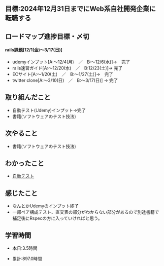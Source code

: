 ## 目標:2024年12月31日までにWeb系自社開発企業に転職する

## ロードマップ進捗目標・〆切
#### rails課題[12/1(金)～3/17(日)]
* udemyインプット[A:～12/4(月)　／　B:～12/6(水)]→　完了
* rails速習ガイド[A:～12/20(水)　／　B:12/23(土)]→  完了
* ECサイト[A:～1/20(土)　／　B:～1/27(土)]→　完了
* twitter clone[A:～3/10(日)　／　B:～3/17(日)] → 完了

## 取り組んだこと
- 自動テスト(Udemy)インプット→完了
- 書籍(ソフトウェアのテスト技法)


## 次やること
- 書籍(ソフトウェアのテスト技法)

## わかったこと
* [自動テスト](https://cherry-beat-86e.notion.site/udemy-d0a85faf84ba4a91932eb0ebe0ed28ba?pvs=4)


## 感じたこと
* なんとかUdemyのインプット終了
* 一部ペア構成テスト、直交表の部分がわからない部分があるので別途書籍で補足後にRspecの方に入っていければと思う。


## 学習時間
- 本日:3.5時間

- 累計:897.0時間